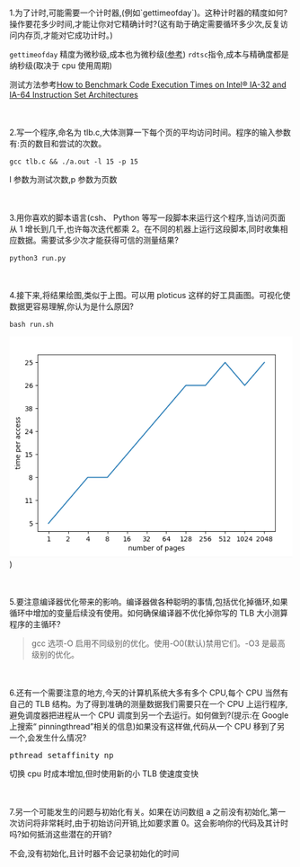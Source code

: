 <br/>
<br/>
1.为了计时,可能需要一个计时器,(例如`gettimeofday`)。这种计时器的精度如何?操作要花多少时间,才能让你对它精确计时?(这有助于确定需要循环多少次,反复访问内存页,才能对它成功计时。)

`gettimeofday` 精度为微秒级,成本也为微秒级([参考](https://blog.csdn.net/russell_tao/article/details/7185588))
`rdtsc`指令,成本与精确度都是纳秒级(取决于 cpu 使用周期)

测试方法参考[How to Benchmark Code Execution Times on Intel® IA-32 and IA-64 Instruction Set Architectures](https://www.intel.com/content/dam/www/public/us/en/documents/white-papers/ia-32-ia-64-benchmark-code-execution-paper.pdf)


<br/>
<br/>
2.写一个程序,命名为 tlb.c,大体测算一下每个页的平均访问时间。程序的输入参数有:页的数目和尝试的次数。

```shell script
gcc tlb.c && ./a.out -l 15 -p 15
```
l 参数为测试次数,p 参数为页数

<br/>
<br/>
3.用你喜欢的脚本语言(csh、 Python 等写一段脚本来运行这个程序,当访问页面从 1 增长到几千,也许每次迭代都乘 2。在不同的机器上运行这段脚本,同时收集相应数据。需要试多少次才能获得可信的测量结果?

```shell script
python3 run.py
```

<br/>
<br/>
4.接下来,将结果绘图,类似于上图。可以用 ploticus 这样的好工具画图。可视化使数据更容易理解,你认为是什么原因?

```shell script
bash run.sh
```

![图片](./4.png))

<br/>
<br/>
5.要注意编译器优化带来的影响。编译器做各种聪明的事情,包括优化掉循环,如果循环中增加的变量后续没有使用。如何确保编译器不优化掉你写的 TLB 大小测算程序的主循环?

> gcc 选项-O 启用不同级别的优化。使用-O0(默认)禁用它们。-O3 是最高级别的优化。

<br/>
<br/>
6.还有一个需要注意的地方,今天的计算机系统大多有多个 CPU,每个 CPU 当然有自己的 TLB 结构。为了得到准确的测量数据我们需要只在一个 CPU 上运行程序,避免调度器把进程从一个 CPU 调度到另一个去运行。如何做到?(提示:在 Google 上搜索“ pinningthread”相关的信息)如果没有这样做,代码从一个 CPU 移到了另一个,会发生什么情况?

<pre>
pthread_setaffinity_np
</pre>
切换 cpu 时成本增加,但时使用新的小 TLB 使速度变快

<br/>
<br/>
7.另一个可能发生的问题与初始化有关。如果在访问数组 a 之前没有初始化,第一次访问将非常耗时,由于初始访问开销,比如要求置 0。这会影响你的代码及其计时吗?如何抵消这些潜在的开销?

不会,没有初始化,且计时器不会记录初始化的时间